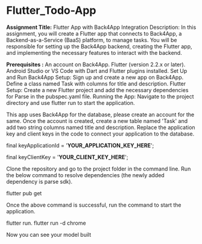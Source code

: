 # Flutter_Todo-App


**Assignment Title:** Flutter App with Back4App Integration
Description: In this assignment, you will create a Flutter app that connects to Back4App, a Backend-as-a-Service (BaaS) platform, to manage tasks. You will be responsible for setting up the Back4App backend, creating the Flutter app, and implementing the necessary features to interact with the backend.

**Prerequisites :** An account on Back4App. Flutter (version 2.2.x or later). Android Studio or VS Code with Dart and Flutter plugins installed.
Set Up and Run Back4App Setup: Sign up and create a new app on Back4App. Define a class named Task with columns for title and description. Flutter Setup: Create a new Flutter project and add the necessary dependencies for Parse in the pubspec.yaml file. Running the App: Navigate to the project directory and use flutter run to start the application.

This app uses Back4App for the database, please create an account for the same. Once the account is created, create a new table named 'Task' and add two string columns named title and description. Replace the application key and client keys in the code to connect your application to the database.

final keyApplicationId = '**YOUR_APPLICATION_KEY_HERE**';

final keyClientKey = '**YOUR_CLIENT_KEY_HERE**';

Clone the repository and go to the project folder in the command line. Run the below command to resolve dependencies (the newly added dependency is parse sdk).

flutter pub get

Once the above command is successful, run the command to start the application.

flutter run.
flutter run -d chrome

Now you can see your model built

